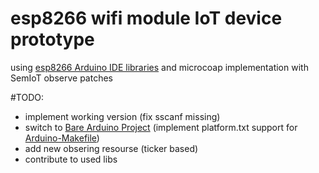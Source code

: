 # esp8266 wifi module IoT device prototype

using [esp8266 Arduino IDE libraries](https://github.com/esp8266/Arduino)
and microcoap implementation with SemIoT observe patches

#TODO:

+ implement working version (fix sscanf missing)
+ switch to [Bare Arduino Project](https://github.com/ladislas/Bare-Arduino-Project) (implement 
platform.txt support for [Arduino-Makefile](https://github.com/sudar/Arduino-Makefile))
+ add new obsering resourse (ticker based)
+ contribute to used libs